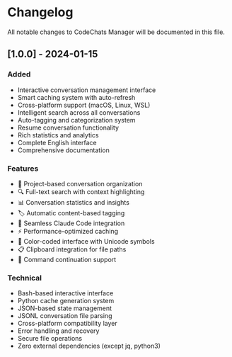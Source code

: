 # Changelog

All notable changes to CodeChats Manager will be documented in this file.

## [1.0.0] - 2024-01-15

### Added
- Interactive conversation management interface
- Smart caching system with auto-refresh
- Cross-platform support (macOS, Linux, WSL)
- Intelligent search across all conversations
- Auto-tagging and categorization system
- Resume conversation functionality
- Rich statistics and analytics
- Complete English interface
- Comprehensive documentation

### Features
- 🎯 Project-based conversation organization
- 🔍 Full-text search with context highlighting
- 📊 Conversation statistics and insights
- 🏷️ Automatic content-based tagging
- 🔄 Seamless Claude Code integration
- ⚡ Performance-optimized caching
- 🌈 Color-coded interface with Unicode symbols
- 📋 Clipboard integration for file paths
- 🔗 Command continuation support

### Technical
- Bash-based interactive interface
- Python cache generation system
- JSON-based state management
- JSONL conversation file parsing
- Cross-platform compatibility layer
- Error handling and recovery
- Secure file operations
- Zero external dependencies (except jq, python3)
